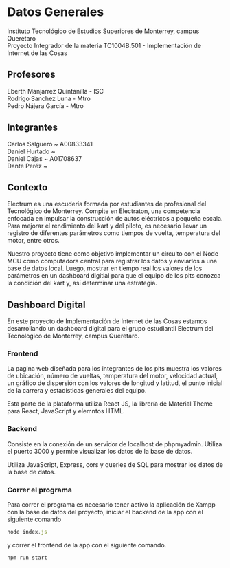 # Datos Generales

Instituto Tecnológico de Estudios Superiores de Monterrey, campus Querétaro \
Proyecto Integrador de la materia TC1004B.501 - Implementación de Internet de las Cosas

## Profesores

Eberth Manjarrez Quintanilla - ISC \
Rodrigo Sanchez Luna - Mtro \
Pedro Nájera García - Mtro

## Integrantes

Carlos Salguero ~ A00833341 \
Daniel Hurtado ~ \
Daniel Cajas ~ A01708637 \
Dante Peréz ~

## Contexto

Electrum es una escuderia formada por estudiantes de profesional del Tecnológico de Monterrey. Compite en Electraton, una competencia enfocada en impulsar la construcción de autos eléctricos a pequeña escala. Para mejorar el rendimiento del kart y del piloto, es necesario llevar un registro de diferentes parámetros como tiempos de vuelta, temperatura del motor, entre otros.

Nuestro proyecto tiene como objetivo implementar un circuito con el Node MCU como computadora central para registrar los datos y enviarlos a una base de datos local. Luego, mostrar en tiempo real los valores de los parámetros en un dashboard digitial para que el equipo de los pits conozca la condición del kart y, así determinar una estrategia.

## Dashboard Digital

En este proyecto de Implementación de Internet de las Cosas estamos desarrollando
un dashboard digital para el grupo estudiantil Electrum del Tecnologico de Monterrey,
campus Queretaro.

### Frontend

La pagina web diseñada para los integrantes de los pits muestra los valores de
ubicación, número de vueltas, temperatura del motor, velocidad actual, un gráfico de
dispersión con los valores de longitud y latitud, el punto inicial de la carrera y
estadísticas generales del equipo.

Esta parte de la plataforma utiliza React JS, la librería de Material Theme para React,
JavaScript y elemntos HTML.

### Backend

Consiste en la conexión de un servidor de localhost de phpmyadmin. Utiliza el puerto
3000 y permite visualizar los datos de la base de datos.

Utiliza JavaScript, Express, cors y queries de SQL para mostrar los datos de la base
de datos.

### Correr el programa

Para correr el programa es necesario tener activo la aplicación de Xampp con la base
de datos del proyecto, iniciar el backend de la app con el siguiente comando

```js
node index.js
```

y correr el frontend de la app con el siguiente comando.

```js
npm run start
```
